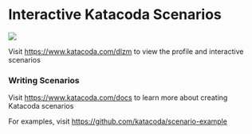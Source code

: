 # Interactive Katacoda Scenarios

[![](http://shields.katacoda.com/katacoda/dlzm/count.svg)](https://www.katacoda.com/dlzm "Get your profile on Katacoda.com")

Visit https://www.katacoda.com/dlzm to view the profile and interactive scenarios

### Writing Scenarios
Visit https://www.katacoda.com/docs to learn more about creating Katacoda scenarios

For examples, visit https://github.com/katacoda/scenario-example
